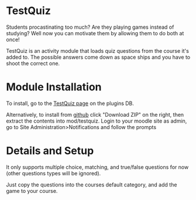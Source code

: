 TestQuiz
===========

Students procastinating too much? Are they playing games instead of studying? Well now you can motivate them by allowing them to do both at once!

TestQuiz is an activity module that loads quiz questions from the course it's added to.
The possible answers come down as space ships and you have to shoot the correct one.

Module Installation
===================

To install, go to the [TestQuiz page](https://moodle.org/plugins/view.php?plugin=mod_testquiz) on the plugins DB.

Alternatively, to install from [github](https://github.com/xow/moodle-mod_testquiz) click "Download ZIP" on the right, then extract the contents into mod/testquiz. Login to your moodle site as admin, go to Site Administration>Notifications and follow the prompts

Details and Setup
=================

It only supports multiple choice, matching, and true/false questions for now (other questions types will be ignored).

Just copy the questions into the courses default category, and add the game to your course.

